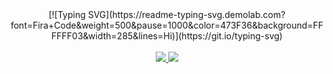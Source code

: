 <div align = center> 
[![Typing SVG](https://readme-typing-svg.demolab.com?font=Fira+Code&weight=500&pause=1000&color=473F36&background=FFFFFF03&width=285&lines=Hi)](https://git.io/typing-svg)
<br /><br />
<div style= display: flex; gap: 10px; margin-top: 20px; align-items: center;>
 <a href="https://kcong0505.tistory.com/" target="_blank"><img src="https://img.shields.io/badge/tistory-DF592B?style=flat-square&logo=tistory&logoColor=white" /> </a>
<a href="https://hospitable-mitten-6bb.notion.site/f9b0c2043fdf4c4eb773b5b888b1ebc8?pvs=4" target="_blank"><img src="https://img.shields.io/badge/notion-555?style=flat-square&logo=notion&logoColor=white" /></a>
</div>

</div>

<!--
**kkikkikong/kkikkikong** is a ✨ _special_ ✨ repository because its `README.md` (this file) appears on your GitHub profile.

Here are some ideas to get you started:
## ✨Yena✨

- 🔭 I’m currently working on ...
- 🌱 I’m currently learning ...
- 👯 I’m looking to collaborate on ...
- 🤔 I’m looking for help with ...
- 💬 Ask me about ...
- 📫 How to reach me: ...
- 😄 Pronouns: ...
- ⚡ Fun fact: ...
-->

